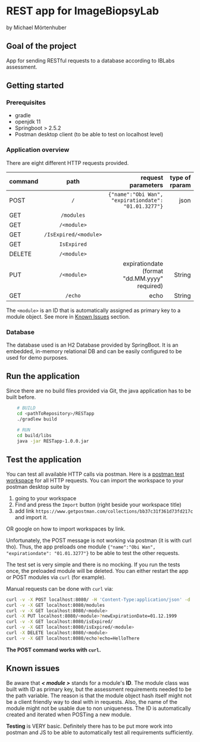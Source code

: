 # REST app for ImageBiopsyLab
by Michael Mörtenhuber

## Goal of the project
App for sending RESTful requests to a database according to IBLabs assessment.
## Getting started

### Prerequisites

* gradle
* openjdk 11
* Springboot > 2.5.2
* Postman desktop client (to be able to test on localhost level)

### Application overview
There are eight different HTTP requests provided.

| command | path                    | request parameters                                  | type of rparam |
| --------|:-----------------------:| ---------------------------------------------------:| --------------:|
| POST    | `/`                     | `{"name":"Obi Wan", "expirationdate": "01.01.3277"}`| json           |
| GET     | `/modules`              |                                                     |                |
| GET     | `/<module>`             |                                                     |                |
| GET     | `/IsExpired/<module>`   |                                                     |                |
| GET     | `IsExpired`             |                                                     |                |
| DELETE  | `/<module>`             |                                                     |                |
| PUT     | `/<module>`             | expirationdate (format "dd.MM.yyyy" required)       | String         |
| GET     | `/echo`                 | echo                                                | String         |

The `<module>` is an ID that is automatically assigned as primary key to a module object. See more in [Known Issues]() section.

### Database
The database used is an H2 Database provided by SpringBoot. It is an embedded, in-memory relational DB and
can be easily configured to be used for demo purposes.

## Run the application

Since there are no build files provided via Git, the java application has to be built before.
``` bash
    # BUILD
    cd <pathToRepository>/RESTapp
    ./gradlew build
    
    # RUN
    cd build/libs
    java -jar RESTapp-1.0.0.jar
```

## Test the application

You can test all available HTTP calls via postman.
Here is a [postman test workspace](https://www.getpostman.com/collections/bb37c31f361d73fd217c) for
all HTTP requests. 
You can import the workspace to your postman desktop suite by
1. going to your workspace
2. Find and press the `Import` button (right beside your workspace title)
3. add link `https://www.getpostman.com/collections/bb37c31f361d73fd217c` and import it.

OR google on how to import workspaces by link.

Unfortunately, the POST message is not working via postman (it is with curl tho). Thus, the app preloads one module
`{"name":"Obi Wan", "expirationdate": "01.01.3277"}` to be able to test the other requests.

The test set is very simple and there is no mocking. If you run the tests once, the preloaded module will be deleted.
You can either restart the app or POST modules via `curl` (for example).

Manual requests can be done with `curl` via:
```bash
curl -v -X POST localhost:8080/ -H 'Content-Type:application/json' -d '{"name": "Han Solo", "expirationdate": "01.01.2022"}'
curl -v -X GET localhost:8080/modules
curl -v -X GET localhost:8080/<module>
curl -X PUT localhost:8080/<module>?newExpirationDate=01.12.1999
curl -v -X GET localhost:8080/isExpired/
curl -v -X GET localhost:8080/isExpired/<module>
curl -X DELETE localhost:8080/<module>
curl -v -X GET localhost:8080/echo?echo=HelloThere
```
**The POST command works with `curl`.**

## Known issues

Be aware that ***< module >*** stands for a module's **ID**. The module class was built with ID
as primary key, but the assessment requirements needed <module> to be the path variable.
The reason is that the module object hash itself might not be a client friendly way to deal with in requests.
Also, the name of the module might not be usable due to non uniqueness. The ID is automatically created and iterated when POSTing a new module.

**Testing** is VERY basic. Definitely there has to be put more work into postman and JS to be able to automatically test
all requirements sufficiently.
